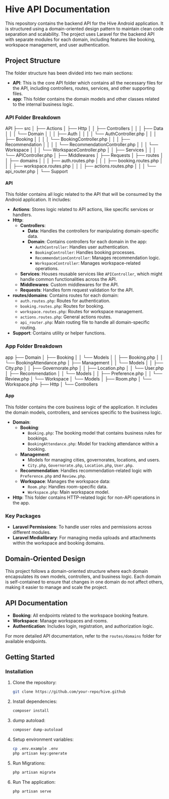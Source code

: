 # Hive API Documentation

This repository contains the backend API for the Hive Android application. It is structured using a domain-oriented design pattern to maintain clean code separation and scalability. The project uses Laravel for the backend API with separate modules for each domain, including features like booking, workspace management, and user authentication.

## Project Structure

The folder structure has been divided into two main sections:

- **API**: This is the core API folder which contains all the necessary files for the API, including controllers, routes, services, and other supporting files.
- **app**: This folder contains the domain models and other classes related to the internal business logic.

### API Folder Breakdown

API
├── src
│   ├── Actions
│   ├── Http
│   │   ├── Controllers
│   │   │   ├── Data
│   │   │   └── Domain
│   │   │       ├── Auth
│   │   │       │   └── AuthController.php
│   │   │       ├── Booking
│   │   │       │   └── BookingController.php
│   │   │       ├── Recommendation
│   │   │       │   └── RecommendationController.php
│   │   │       └── Workspace
│   │   │           └── WorkspaceController.php
│   │   ├── Services
│   │   │   └── APIController.php
│   ├── Middlewares
│   ├── Requests
│   ├── routes
│   │   ├── domains
│   │   │   ├── auth.routes.php
│   │   │   ├── booking.routes.php
│   │   │   ├── workspace.routes.php
│   │   │   ├── actions.routes.php
│   │   │   └── api_router.php
│   └── Support

#### API

This folder contains all logic related to the API that will be consumed by the Android application. It includes:

- **Actions**: Stores logic related to API actions, like specific services or handlers.
- **Http**:
  - **Controllers**:
    - **Data**: Handles the controllers for manipulating domain-specific data.
    - **Domain**: Contains controllers for each domain in the app:
      - `AuthController`: Handles user authentication.
      - `BookingController`: Handles booking processes.
      - `RecommendationController`: Manages recommendation logic.
      - `WorkspaceController`: Manages workspace-related operations.
  - **Services**: Houses reusable services like `APIController`, which might handle common functionalities across the API.
  - **Middlewares**: Custom middlewares for the API.
  - **Requests**: Handles form request validation for the API.
- **routes/domains**: Contains routes for each domain:
  - `auth.routes.php`: Routes for authentication.
  - `booking.routes.php`: Routes for booking.
  - `workspace.routes.php`: Routes for workspace management.
  - `actions.routes.php`: General actions routes.
  - `api_router.php`: Main routing file to handle all domain-specific routing.
- **Support**: Contains utility or helper functions.

### App Folder Breakdown

app
├── Domain
│   ├── Booking
│   │   └── Models
│   │       ├── Booking.php
│   │       └── BookingAttendance.php
│   ├── Management
│   │   └── Models
│   │       ├── City.php
│   │       ├── Governorate.php
│   │       ├── Location.php
│   │       └── User.php
│   ├── Recommendation
│   │   └── Models
│   │       ├── Preference.php
│   │       └── Review.php
│   └── Workspace
│       └── Models
│           ├── Room.php
│           └── Workspace.php
├── Http
│   └── Controllers

#### App

This folder contains the core business logic of the application. It includes the domain models, controllers, and services specific to the business logic.

- **Domain**:
  - **Booking**:
    - `Booking.php`: The booking model that contains business rules for bookings.
    - `BookingAttendance.php`: Model for tracking attendance within a booking.
  - **Management**:
    - Models for managing cities, governorates, locations, and users.
    - `City.php`, `Governorate.php`, `Location.php`, `User.php`.
  - **Recommendation**: Handles recommendation-related logic with `Preference.php` and `Review.php`.
  - **Workspace**: Manages the workspace data:
    - `Room.php`: Handles room-specific data.
    - `Workspace.php`: Main workspace model.
- **Http**: This folder contains HTTP-related logic for non-API operations in the app.

### Key Packages

- **Laravel Permissions**: To handle user roles and permissions across different modules.
- **Laravel Medialibrary**: For managing media uploads and attachments within the workspace and booking domains.

## Domain-Oriented Design

This project follows a domain-oriented structure where each domain encapsulates its own models, controllers, and business logic. Each domain is self-contained to ensure that changes in one domain do not affect others, making it easier to manage and scale the project.

## API Documentation

- **Booking**: All endpoints related to the workspace booking feature.
- **Workspace**: Manage workspaces and rooms.
- **Authentication**: Includes login, registration, and authorization logic.

For more detailed API documentation, refer to the `routes/domains` folder for available endpoints.

## Getting Started

### Installation

1. Clone the repository:
   ```bash
   git clone https://github.com/your-repo/hive.github
   ```
2. Install dependencies:
    ```bash
    composer install
    ```
3. dump autoload:
    ```bash
    composer dump-autoload
    ```
4. Setup environment variables:
    ```bash
    cp .env.example .env
    php artisan key:generate
    ```
5. Run Migrations:
    ```bash
    php artisan migrate
    ```
6. Run The application:
    ```bash
    php artisan serve
    ```
